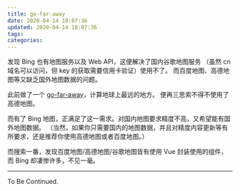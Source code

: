 ```yaml
---
title: go-far-away
date: 2020-04-14 18:07:36
updated: 2020-04-14 18:07:36
tags:
categories:
---
```


<!-- more -->

发现 Bing 也有地图服务以及 Web API，这便解决了国内谷歌地图服务
（虽然 cn 域名可以访问，但 key 的获取需要信用卡验证）使用不了。
而百度地图、高德地图等又缺乏国外地图数据的问题。

此前做了一个 [go-far-away](https://go-far-away.yunyoujun.cn)，计算地球上最远的地方。
便再三思索不得不使用了高德地图。

而有了 Bing 地图，正满足了这一需求。对国内地图要求精度不高，又希望能有国外地图数据。
（当然，如果你只需要国内的地图数据，并且对精度内容更新等有所要求，还是推荐你使用高德地图或者百度地图。）

而搜索一番，发现百度地图/高德地图/谷歌地图皆有使用 Vue 封装使用的组件，而 Bing 却凄惨许多，不见一毫。

---

To Be Continued.
